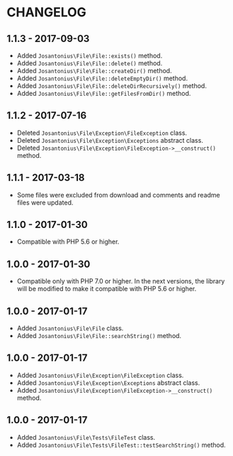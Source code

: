 # CHANGELOG

## 1.1.3 - 2017-09-03

* Added `Josantonius\File\File::exists()` method.
* Added `Josantonius\File\File::delete()` method.
* Added `Josantonius\File\File::createDir()` method.
* Added `Josantonius\File\File::deleteEmptyDir()` method.
* Added `Josantonius\File\File::deleteDirRecursively()` method.
* Added `Josantonius\File\File::getFilesFromDir()` method.

## 1.1.2 - 2017-07-16
* Deleted `Josantonius\File\Exception\FileException` class.
* Deleted `Josantonius\File\Exception\Exceptions` abstract class.
* Deleted `Josantonius\File\Exception\FileException->__construct()` method.

## 1.1.1 - 2017-03-18
* Some files were excluded from download and comments and readme files were updated.

## 1.1.0 - 2017-01-30
* Compatible with PHP 5.6 or higher.

## 1.0.0 - 2017-01-30
* Compatible only with PHP 7.0 or higher. In the next versions, the library will be modified to make it compatible with PHP 5.6 or higher.

## 1.0.0 - 2017-01-17
* Added `Josantonius\File\File` class.
* Added `Josantonius\File\File::searchString()` method.

## 1.0.0 - 2017-01-17
* Added `Josantonius\File\Exception\FileException` class.
* Added `Josantonius\File\Exception\Exceptions` abstract class.
* Added `Josantonius\File\Exception\FileException->__construct()` method.

## 1.0.0 - 2017-01-17
* Added `Josantonius\File\Tests\FileTest` class.
* Added `Josantonius\File\Tests\FileTest::testSearchString()` method.
